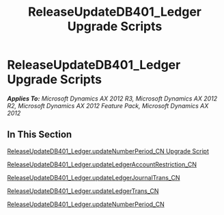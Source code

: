 ﻿---
title: ReleaseUpdateDB401_Ledger Upgrade Scripts
TOCTitle: ReleaseUpdateDB401_Ledger Upgrade Scripts
ms:assetid: faea5cc2-7e0a-449c-8bfe-39d0b5f7f82e
ms:mtpsurl: https://msdn.microsoft.com/en-us/library/JJ720109(v=AX.60)
ms:contentKeyID: 49712415
ms.date: 05/18/2015
mtps_version: v=AX.60
---

# ReleaseUpdateDB401\_Ledger Upgrade Scripts 


_**Applies To:** Microsoft Dynamics AX 2012 R3, Microsoft Dynamics AX 2012 R2, Microsoft Dynamics AX 2012 Feature Pack, Microsoft Dynamics AX 2012_

## In This Section

[ReleaseUpdateDB401\_Ledger.updateNumberPeriod\_CN Upgrade Script](releaseupdatedb401-ledger-updatenumberperiod-cn-upgrade-script.md)

[ReleaseUpdateDB401\_Ledger.updateLedgerAccountRestriction\_CN](releaseupdatedb401-ledger-updateledgeraccountrestriction-cn.md)

[ReleaseUpdateDB401\_Ledger.updateLedgerJournalTrans\_CN](releaseupdatedb401-ledger-updateledgerjournaltrans-cn.md)

[ReleaseUpdateDB401\_Ledger.updateLedgerTrans\_CN](releaseupdatedb401-ledger-updateledgertrans-cn.md)

[ReleaseUpdateDB401\_Ledger.updateNumberPeriod\_CN](releaseupdatedb401-ledger-updatenumberperiod-cn.md)

  


